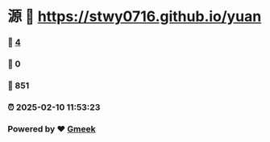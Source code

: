 # 源 :link: https://stwy0716.github.io/yuan 
### :page_facing_up: [4](https://stwy0716.github.io/yuan/tag.html) 
### :speech_balloon: 0 
### :hibiscus: 851 
### :alarm_clock: 2025-02-10 11:53:23 
### Powered by :heart: [Gmeek](https://github.com/Meekdai/Gmeek)
